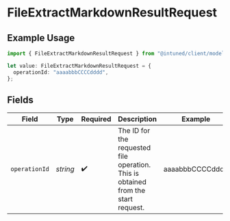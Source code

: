 # FileExtractMarkdownResultRequest

## Example Usage

```typescript
import { FileExtractMarkdownResultRequest } from "@intuned/client/models/operations";

let value: FileExtractMarkdownResultRequest = {
  operationId: "aaaabbbCCCCdddd",
};
```

## Fields

| Field                                                                             | Type                                                                              | Required                                                                          | Description                                                                       | Example                                                                           |
| --------------------------------------------------------------------------------- | --------------------------------------------------------------------------------- | --------------------------------------------------------------------------------- | --------------------------------------------------------------------------------- | --------------------------------------------------------------------------------- |
| `operationId`                                                                     | *string*                                                                          | :heavy_check_mark:                                                                | The ID for the requested file operation. This is obtained from the start request. | aaaabbbCCCCdddd                                                                   |